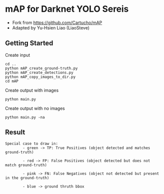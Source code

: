 # mAP for Darknet YOLO Sereis
* Fork from https://github.com/Cartucho/mAP 
* Adapted by Yu-Hsien Liao (LiaoSteve) 

## Getting Started

Create input
```
cd ..
python mAP_create_ground-truth.py
python mAP_create_detections.py
python mAP_copy_images_to_dir.py
cd mAP
```

Create output with images
```
python main.py
```

Create output with no images
```
python main.py -na
```

## Result
```
Special case to draw in:
        - green -> TP: True Positives (object detected and matches ground-truth)

        - red -> FP: False Positives (object detected but does not match ground-truth)

        - pink -> FN: False Negatives (object not detected but present in the ground-truth)
        
        - blue -> ground thruth bbox
```
